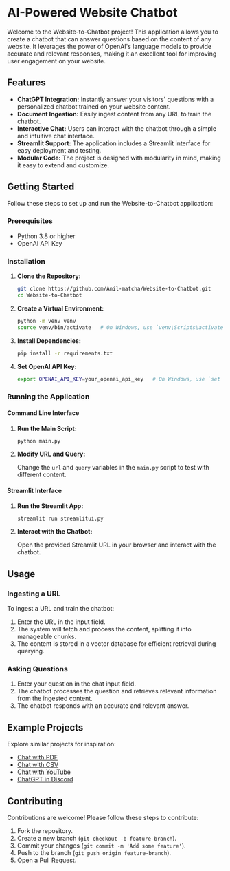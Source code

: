# AI-Powered Website Chatbot

Welcome to the Website-to-Chatbot project! This application allows you to create a chatbot that can answer questions based on the content of any website. It leverages the power of OpenAI's language models to provide accurate and relevant responses, making it an excellent tool for improving user engagement on your website.

## Features

- **ChatGPT Integration:** Instantly answer your visitors' questions with a personalized chatbot trained on your website content.
- **Document Ingestion:** Easily ingest content from any URL to train the chatbot.
- **Interactive Chat:** Users can interact with the chatbot through a simple and intuitive chat interface.
- **Streamlit Support:** The application includes a Streamlit interface for easy deployment and testing.
- **Modular Code:** The project is designed with modularity in mind, making it easy to extend and customize.

## Getting Started

Follow these steps to set up and run the Website-to-Chatbot application:

### Prerequisites

- Python 3.8 or higher
- OpenAI API Key

### Installation

1. **Clone the Repository:**

   ```bash
   git clone https://github.com/Anil-matcha/Website-to-Chatbot.git
   cd Website-to-Chatbot
   ```

2. **Create a Virtual Environment:**

   ```bash
   python -m venv venv
   source venv/bin/activate   # On Windows, use `venv\Scripts\activate`
   ```

3. **Install Dependencies:**

   ```bash
   pip install -r requirements.txt
   ```

4. **Set OpenAI API Key:**

   ```bash
   export OPENAI_API_KEY=your_openai_api_key   # On Windows, use `set OPENAI_API_KEY=your_openai_api_key`
   ```

### Running the Application

#### Command Line Interface

1. **Run the Main Script:**

   ```bash
   python main.py
   ```

2. **Modify URL and Query:**
   
   Change the `url` and `query` variables in the `main.py` script to test with different content.

#### Streamlit Interface

1. **Run the Streamlit App:**

   ```bash
   streamlit run streamlitui.py
   ```

2. **Interact with the Chatbot:**
   
   Open the provided Streamlit URL in your browser and interact with the chatbot.

## Usage

### Ingesting a URL

To ingest a URL and train the chatbot:

1. Enter the URL in the input field.
2. The system will fetch and process the content, splitting it into manageable chunks.
3. The content is stored in a vector database for efficient retrieval during querying.

### Asking Questions

1. Enter your question in the chat input field.
2. The chatbot processes the question and retrieves relevant information from the ingested content.
3. The chatbot responds with an accurate and relevant answer.

## Example Projects

Explore similar projects for inspiration:

- [Chat with PDF](https://github.com/Anil-matcha/ChatPDF)
- [Chat with CSV](https://github.com/Anil-matcha/Chat-With-Excel)
- [Chat with YouTube](https://github.com/Anil-matcha/Chat-Youtube)
- [ChatGPT in Discord](https://github.com/Anil-matcha/DiscordGPT)

## Contributing

Contributions are welcome! Please follow these steps to contribute:

1. Fork the repository.
2. Create a new branch (`git checkout -b feature-branch`).
3. Commit your changes (`git commit -m 'Add some feature'`).
4. Push to the branch (`git push origin feature-branch`).
5. Open a Pull Request.